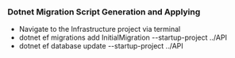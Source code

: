 ### Dotnet Migration Script Generation and Applying

- Navigate to the Infrastructure project via terminal
- dotnet ef migrations add InitialMigration --startup-project ../API
- dotnet ef database update --startup-project ../API
